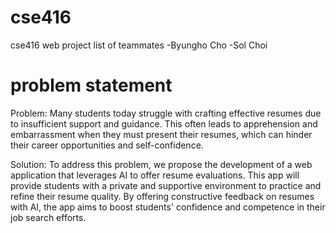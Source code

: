 # cse416
cse416 web project
list of teammates
-Byungho Cho
-Sol Choi


# problem statement

Problem: Many students today struggle with crafting effective resumes due to insufficient support and guidance. This often leads to apprehension and embarrassment when they must present their resumes, which can hinder their career opportunities and self-confidence.


Solution: To address this problem, we propose the development of a web application that leverages AI to offer resume evaluations. This app will provide students with a private and supportive environment to practice and refine their resume quality. By offering constructive feedback on resumes with AI, the app aims to boost students' confidence and competence in their job search efforts.